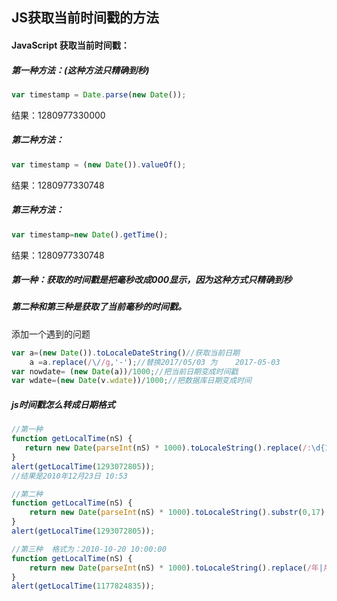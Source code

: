 ## JS获取当前时间戳的方法

#### JavaScript 获取当前时间戳：
##### 第一种方法：(这种方法只精确到秒)

```js
var timestamp = Date.parse(new Date());
```
结果：1280977330000

##### 第二种方法：

```js
var timestamp = (new Date()).valueOf();
```

结果：1280977330748

##### 第三种方法：

```js
var timestamp=new Date().getTime();
```

结果：1280977330748

##### 第一种：获取的时间戳是把毫秒改成000显示，因为这种方式只精确到秒

##### 第二种和第三种是获取了当前毫秒的时间戳。

添加一个遇到的问题

```js
var a=(new Date()).toLocaleDateString()//获取当前日期
    a =a.replace(/\//g,'-');//替换2017/05/03 为    2017-05-03
var nowdate= (new Date(a))/1000;//把当前日期变成时间戳
var wdate=(new Date(v.wdate))/1000;//把数据库日期变成时间
```

##### js时间戳怎么转成日期格式

```js
//第一种
function getLocalTime(nS) {
   return new Date(parseInt(nS) * 1000).toLocaleString().replace(/:\d{1,2}$/,' ');
}
alert(getLocalTime(1293072805));
//结果是2010年12月23日 10:53

//第二种
function getLocalTime(nS) {
    return new Date(parseInt(nS) * 1000).toLocaleString().substr(0,17)
}
alert(getLocalTime(1293072805));

//第三种  格式为：2010-10-20 10:00:00
function getLocalTime(nS) {
    return new Date(parseInt(nS) * 1000).toLocaleString().replace(/年|月/g, "-").replace(/日/g, " ");
}
alert(getLocalTime(1177824835));
```
